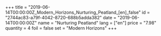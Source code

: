 +++
title = "2019-06-14T00:00:00Z_Modern_Horizons_Nurturing_Peatland_[en]_false"
id = "2744ac83-a79f-4042-8720-688b5adda382"
date = "2019-06-14T00:00:00Z"
name = "Nurturing Peatland"
lang = ["en"]
price = "7.98"
quantity = 4
foil = false
set = "Modern Horizons"
+++
